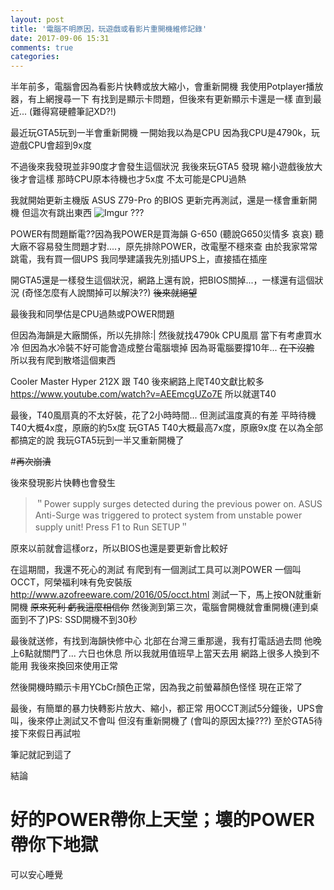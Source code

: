 ```yaml
---
layout: post
title: '電腦不明原因，玩遊戲或看影片重開機維修記錄'
date: 2017-09-06 15:31
comments: true
categories: 
---
```

半年前多，電腦會因為看影片快轉或放大縮小，會重新開機
我使用Potplayer播放器，有上網搜尋一下
有找到是顯示卡問題，但後來有更新顯示卡還是一樣
直到最近...
(難得寫硬體筆記XD?!)
<!--more-->

最近玩GTA5玩到一半會重新開機
一開始我以為是CPU
因為我CPU是4790k，玩遊戲CPU會超到9x度

不過後來我發現並非90度才會發生這個狀況
我後來玩GTA5 發現  縮小遊戲後放大後才會這樣
那時CPU原本待機也才5x度
不太可能是CPU過熱

我就開始更新主機版 ASUS Z79-Pro 的BIOS
更新完再測試，還是一樣會重新開機
但這次有跳出東西
![Imgur](https://i.imgur.com/QhxPT2S.jpg)
???

POWER有問題斷電??因為我POWER是買海韻 G-650   (聽說G650災情多  哀哀)
聽大廠不容易發生問題才對....，原先排除POWER，改電壓不穩來查
由於我家常常跳電，我有買一個UPS
我同學建議我先別插UPS上，直接插在插座

開GTA5還是一樣發生這個狀況，網路上還有說，把BIOS關掉...，一樣還有這個狀況
(奇怪怎麼有人說關掉可以解決??)
~~後來就絕望~~

最後我和同學估是CPU過熱或POWER問題

但因為海韻是大廠關係，所以先排除:|
然後就找4790k CPU風扇
當下有考慮買水冷
但因為水冷裝不好可能會造成整台電腦壞掉
因為哥電腦要撐10年...
~~在下沒膽~~
所以我有爬到散塔這個東西

Cooler Master Hyper 212X 跟 T40
 後來網路上爬T40文獻比較多
 https://www.youtube.com/watch?v=AEEmcgUZo7E
 所以就選T40

最後，T40風扇真的不太好裝，花了2小時時間...
但測試溫度真的有差
平時待機T40大概4x度，原廠的約5x度
玩GTA5 T40大概最高7x度，原廠9x度
在以為全部都搞定的說
我玩GTA5玩到一半又重新開機了


#~~再次崩潰~~



後來發現影片快轉也會發生
>＂Power supply surges detected during the previous power on.
ASUS Anti-Surge was triggered to protect system from unstable power supply unit!
Press F1 to Run SETUP＂

原來以前就會這樣orz，所以BIOS也還是要更新會比較好


在這期間，我還不死心的測試
有爬到有一個測試工具可以測POWER
一個叫OCCT，阿榮福利味有免安裝版
http://www.azofreeware.com/2016/05/occt.html
測試一下，馬上按ON就重新開機
~~原來死利    虧我這麼相信你~~
然後測到第三次，電腦會開機就會重開機(連到桌面到不了)PS: SSD開機不到30秒

最後就送修，有找到海韻快修中心
北部在台灣三重那邊，我有打電話過去問
他晚上6點就關門了...  六日也休息
所以我就用值班早上當天去用
網路上很多人換到不能用
我後來換回來使用正常

然後開機時顯示卡用YCbCr顏色正常，因為我之前螢幕顏色怪怪
現在正常了

最後，有簡單的暴力快轉影片放大、縮小，都正常
用OCCT測試5分鐘後，UPS會叫，後來停止測試又不會叫
但沒有重新開機了
(會叫的原因太操???)
至於GTA5待接下來假日再試啦

筆記就記到這了

結論

# 好的POWER帶你上天堂；壞的POWER帶你下地獄

可以安心睡覺